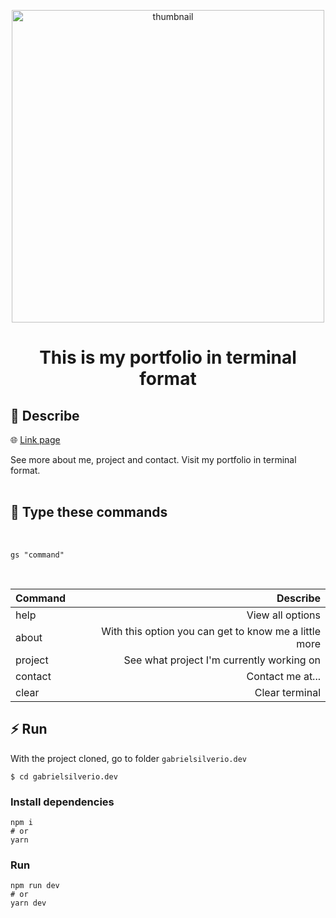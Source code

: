 <p align="center">
    <img alt="thumbnail" width="500" src="https://user-images.githubusercontent.com/53228013/221320300-0f447720-7099-4fac-ab7f-09b9b15c50a5.png" />
</p>

<h1 align="center">
  This is my portfolio in terminal format
</h1>

## 💬 Describe

🌐 [Link page](https://gabrielsilverio-dev.vercel.app/)

See more about me, project and contact. Visit my portfolio in terminal format.
<br>
<br>

## 📌 Type these commands
<br>

```
gs "command"
```

<br>

| Command   | Describe                                                   | 
| :---      |                                                       ---: |
| help      | View all options                                           | 
| about     | With this option you can get to know me a little more      | 
| project   | See what project I'm currently working on                  | 
| contact   | Contact me at...                                           | 
| clear     | Clear terminal                                             |

## ⚡ Run

With the project cloned, go to folder `gabrielsilverio.dev`

```
$ cd gabrielsilverio.dev
```

### Install dependencies
```
npm i
# or
yarn
```

###  Run

```
npm run dev
# or
yarn dev
```